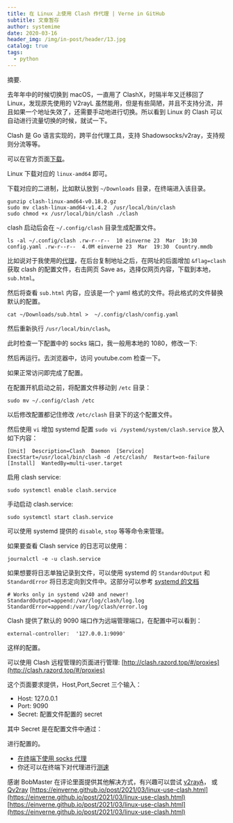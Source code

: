 ```yaml
---
title: 在 Linux 上使用 Clash 作代理 | Verne in GitHub
subtitle: 文章暂存
author: systemime
date: 2020-03-16
header_img: /img/in-post/header/13.jpg
catalog: true
tags:
  - python
---
```

摘要.

<!-- more -->
去年年中的时候切换到 macOS，一直用了 ClashX，时隔半年又迁移回了 Linux，发现原先使用的 V2rayL 虽然能用，但是有些简陋，并且不支持分流，并且如果一个地址失效了，还需要手动地进行切换。所以看到 Linux 的 Clash 可以自动进行流量切换的时候，就试一下。

Clash 是 Go 语言实现的，跨平台代理工具，支持 Shadowsocks/v2ray，支持规则分流等等。

可以在官方页面[下载](https://github.com/Dreamacro/clash/releases)。

Linux 下载对应的 `linux-amd64` 即可。

下载对应的二进制，比如默认放到 `~/Downloads` 目录，在终端进入该目录。

    gunzip clash-linux-amd64-v0.18.0.gz
    sudo mv clash-linux-amd64-v1.4.2  /usr/local/bin/clash
    sudo chmod +x /usr/local/bin/clash ./clash

clash 启动后会在 `~/.config/clash` 目录生成配置文件。

    ls -al ~/.config/clash .rw-r--r--  10 einverne 23  Mar  19:30 config.yaml .rw-r--r--  4.0M einverne 23  Mar  19:30  Country.mmdb

比如说对于我使用的[代理](https://portal.wallless.xyz/#/register?code=nlyM4OSi)，在后台复制地址之后，在网址的后面增加 `&flag=clash` 获取 clash 的配置文件，右击网页 Save as，选择仅网页内容，下载到本地， `sub.html`。

然后将查看 `sub.html` 内容，应该是一个 yaml 格式的文件。将此格式的文件替换默认的配置。

    cat ~/Downloads/sub.html >  ~/.config/clash/config.yaml

然后重新执行 `/usr/local/bin/clash`。

此时检查一下配置中的 socks 端口，我一般用本地的 1080，修改一下:

然后再运行。去浏览器中，访问 youtube.com 检查一下。

如果正常访问即完成了配置。

在配置开机启动之前，将配置文件移动到 `/etc` 目录：

    sudo mv ~/.config/clash /etc

以后修改配置都记住修改 `/etc/clash` 目录下的这个配置文件。

然后使用 `vi` 增加 systemd 配置 `sudo vi /systemd/system/clash.service` 放入如下内容：

    [Unit]  Description=Clash  Daemon  [Service]  ExecStart=/usr/local/bin/clash -d /etc/clash/  Restart=on-failure [Install]  WantedBy=multi-user.target

启用 clash service:

    sudo systemctl enable clash.service

手动启动 clash.service:

    sudo systemctl start clash.service

可以使用 systemd 提供的 `disable`, `stop` 等等命令来管理。

如果要查看 Clash service 的日志可以使用：

    journalctl -e -u clash.service

如果想要将日志单独记录到文件，可以使用 systemd 的 `StandardOutput` 和 `StandardError` 将日志定向到文件中。这部分可以参考 [systemd 的文档](https://www.freedesktop.org/software/systemd/man/systemd.exec.html#StandardOutput=)

    # Works only in systemd v240 and newer!  StandardOutput=append:/var/log/clash/log.log StandardError=append:/var/log/clash/error.log

Clash 提供了默认的 9090 端口作为远端管理端口，在配置中可以看到：

    external-controller:  '127.0.0.1:9090'

这样的配置。

可以使用 Clash 远程管理的页面进行管理: [http://clash.razord.top/#/proxies](http://clash.razord.top/#/proxies)

这个页面要求提供，Host,Port,Secret 三个输入：

-   Host: 127.0.0.1
-   Port: 9090
-   Secret: 配置文件配置的 secret

其中 Secret 是在配置文件中通过：

进行配置的。

-   [在终端下使用 socks 代理](https://einverne.github.io/post/2017/02/terminal-sock5-proxy.html)
-   你还可以在终端下对代理进行[测速](https://einverne.github.io/post/2020/04/how-to-speed-test-a-proxy-socks-or-http-proxy.html)

感谢 BobMaster 在评论里面提供其他解决方式，有兴趣可以尝试 [v2rayA](https://github.com/v2rayA/v2rayA)， 或 [Qv2ray](https://github.com/Qv2ray/Qv2ray) 
 [https://einverne.github.io/post/2021/03/linux-use-clash.html](https://einverne.github.io/post/2021/03/linux-use-clash.html) 
 [https://einverne.github.io/post/2021/03/linux-use-clash.html](https://einverne.github.io/post/2021/03/linux-use-clash.html)
